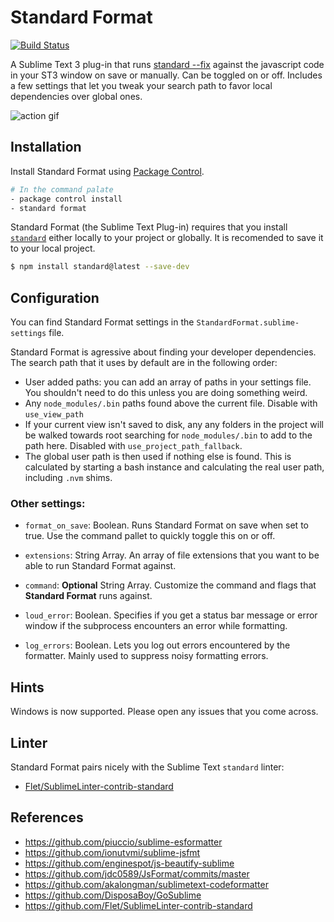 # Standard Format
[![Build Status](https://travis-ci.org/bcomnes/sublime-standard-format.svg?branch=master)](https://travis-ci.org/bcomnes/sublime-standard-format)

A Sublime Text 3 plug-in that runs [standard --fix](https://github.com/feross/standard) against the javascript code in your ST3 window on save or manually.  Can be toggled on or off.  Includes a few settings that let you tweak your search path to favor local dependencies over global ones.

![action gif](https://cdn.rawgit.com/bcomnes/sublime-standard-format/master/format.gif)

## Installation

Install Standard Format using [Package Control](https://packagecontrol.io/).

```sh
# In the command palate
- package control install
- standard format
```

Standard Format (the Sublime Text Plug-in) requires that you install [`standard`](https://github.com/feross/standard) either locally to your project or globally.  It is recomended to save it to your local project.

```sh
$ npm install standard@latest --save-dev
```


## Configuration

You can find Standard Format settings in the `StandardFormat.sublime-settings` file.

Standard Format is agressive about finding your developer dependencies.  The search path that it uses by default are in the following order:

- User added paths: you can add an array of paths in your settings file.  You shouldn't need to do this unless you are doing something weird.
- Any `node_modules/.bin` paths found above the current file.  Disable with `use_view_path`
- If your current view isn't saved to disk, any any folders in the project will be walked towards root searching for `node_modules/.bin` to add to the path here.  Disabled with `use_project_path_fallback`.
- The global user path is then used if nothing else is found.  This is calculated by starting a bash instance and calculating the real user path, including `.nvm` shims.

### Other settings:

- `format_on_save`: Boolean.  Runs Standard Format on save when set to true.  Use the command pallet to quickly toggle this on or off.
- `extensions`: String Array.  An array of file extensions that you want to be able to run Standard Format against.

- `command`: **Optional** String Array.  Customize the command and flags that **Standard Format** runs against.

- `loud_error`: Boolean.  Specifies if you get a status bar message or error window if the subprocess encounters an error while formatting.

- `log_errors`: Boolean. Lets you log out errors encountered by the formatter.  Mainly used to suppress noisy formatting errors.

## Hints

Windows is now supported.  Please open any issues that you come across.

## Linter

Standard Format pairs nicely with the Sublime Text `standard` linter:

- [Flet/SublimeLinter-contrib-standard](https://github.com/Flet/SublimeLinter-contrib-standard)

## References

- https://github.com/piuccio/sublime-esformatter
- https://github.com/ionutvmi/sublime-jsfmt
- https://github.com/enginespot/js-beautify-sublime
- https://github.com/jdc0589/JsFormat/commits/master
- https://github.com/akalongman/sublimetext-codeformatter
- https://github.com/DisposaBoy/GoSublime
- https://github.com/Flet/SublimeLinter-contrib-standard

